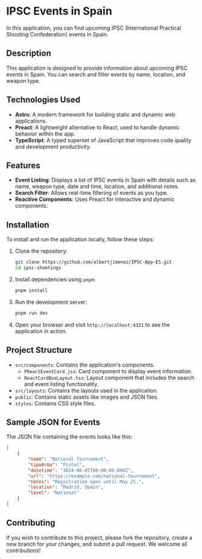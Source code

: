 # IPSC Events in Spain

In this application, you can find upcoming IPSC (International Practical Shooting Confederation) events in Spain.

## Description

This application is designed to provide information about upcoming IPSC events in Spain. You can search and filter events by name, location, and weapon type.

## Technologies Used

- **Astro**: A modern framework for building static and dynamic web applications.
- **Preact**: A lightweight alternative to React, used to handle dynamic behavior within the app.
- **TypeScript**: A typed superset of JavaScript that improves code quality and development productivity.

## Features

- **Event Listing**: Displays a list of IPSC events in Spain with details such as name, weapon type, date and time, location, and additional notes.
- **Search Filter**: Allows real-time filtering of events as you type.
- **Reactive Components**: Uses Preact for interactive and dynamic components.

## Installation

To install and run the application locally, follow these steps:

1. Clone the repository:

    ```bash
    git clone https://github.com/albertjimenez/IPSC-App-ES.git
    cd ipsc-shootings
    ```

2. Install dependencies using `pnpm`:

    ```bash
    pnpm install
    ```

3. Run the development server:

    ```bash
    pnpm run dev
    ```

4. Open your browser and visit `http://localhost:4321` to see the application in action.

## Project Structure

- `src/components`: Contains the application's components.
    - `PReactEventCard.jsx`: Card component to display event information.
    - `ReactCardBoxLayout.tsx`: Layout component that includes the search and event listing functionality.
- `src/layouts`: Contains the layouts used in the application.
- `public`: Contains static assets like images and JSON files.
- `styles`: Contains CSS style files.

## Sample JSON for Events

The JSON file containing the events looks like this:

```json
[
    {
        "name": "National Tournament",
        "tipoArma": "Pistol",
        "datetime": "2024-06-01T00:00:00.000Z",
        "url": "https://example.com/national-tournament",
        "notes": "Registration open until May 25.",
        "location": "Madrid, Spain",
        "level": "National"
    }
]
```
## Contributing
If you wish to contribute to this project, please fork the repository, create a new branch for your changes, and submit a pull request. We welcome all contributions!
